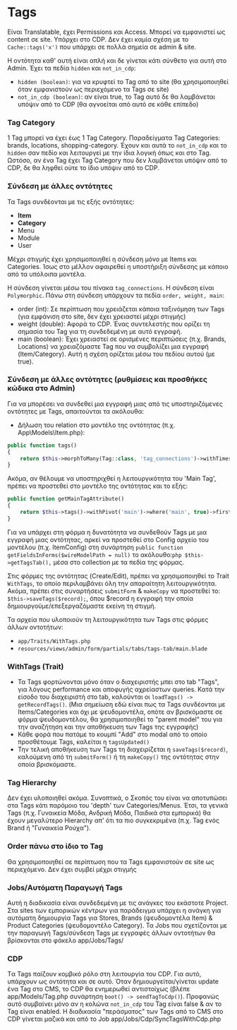 # Tags
Eίναι Translatable, έχει Permissions και Access. Μπορεί να εμφανιστεί ως content σε site. Υπάρχει στο CDP. 
Δεν έχει καμία σχέση με το `Cache::tags('x')` που υπάρχει σε πολλά σημεία σε admin & site.

Η οντότητα καθ' αυτή είναι απλή και δε γίνεται κάτι σύνθετο για αυτή στο Admin. Έχει τα πεδία `hidden` και `not_in_cdp`:
* `hidden (boolean)`: για να κρυφτεί το Tag από το site (θα χρησιμοποιηθεί όταν εμφανιστούν ως περιεχόμενο τα Tags σε site)
* `not_in_cdp (boolean)`: αν είναι true, το Tag αυτό δε θα λαμβάνεται υπόψιν από το CDP (θα αγνοείται από αυτό σε κάθε επίπεδο)

### Tag Category
1 Tag μπορεί να έχει έως 1 Tag Category. Παραδείγματα Tag Categories: brands, locations, shopping-category. Έχουν και αυτά το `not_in_cdp` και το `hidden` σαν πεδίο και λειτουργεί
με την ίδια λογική όπως και στο Tag. Ωστόσο, αν ένα Tag έχει Tag Category που δεν λαμβάνεται υπόψιν από το CDP, δε θα ληφθεί ούτε το ίδιο υπόψιν από το CDP.

### Σύνδεση με άλλες οντότητες
Τα Tags συνδέονται με τις εξής οντότητες:
* **Item** 
* **Category**
* Menu
* Module
* User

Μέχρι στιγμής έχει χρησιμοποιηθεί η σύνδεση μόνο με Items και Categories. Ίσως στο μέλλον αφαιρεθεί η υποστήριξη σύνδεσης με κάποιο από τα υπόλοιπα μοντέλα.

H σύνδεση γίνεται μέσω του πίνακα `tag_connections`. Η σύνδεση είναι `Polymorphic`. Πάνω στη σύνδεση υπάρχουν τα πεδία `order, weight, main`:
* order (int): Σε περίπτωση που χρειάζεται κάποια ταξινόμηση των Tags (για εμφάνιση στο site, δεν έχει χρειαστεί μέχρι στιγμής)
* weight (double): Αφορά το CDP. Ένας συντελεστής που ορίζει τη σημασία του Tag για τη συνδεδεμένη με αυτό εγγραφή.
* main (boolean): Έχει χρειαστεί σε ορισμένες περιπτώσεις (π.χ. Brands, Locations) να χρειαζόμαστε Tag που να συμβολίζει μια εγγραφή (Item/Category). Αυτή η σχέση ορίζεται μέσω του πεδίου αυτού (με true).

### Σύνδεση με άλλες οντότητες (ρυθμίσεις και προσθήκες κώδικα στο Admin)
Για να μπορέσει να συνδεθεί μια εγγραφή μιας από τις υποστηριζόμενες οντότητες με Tags, απαιτούνται τα ακόλουθα: 
* Δήλωση του relation στο μοντέλο της οντότητας (π.χ. App\Models\Item.php):
```php
public function tags()
{
    return $this->morphToMany(Tag::class, 'tag_connections')->withTimestamps()->withPivot('weight', 'order');
}
```
Ακόμα, αν θέλουμε να υποστηριχθεί η λειτουργικότητα του 'Main Tag', πρέπει να προστεθεί στο μοντέλο της οντότητας και το εξής:
```php
public function getMainTagAttribute()
{
    return $this->tags()->withPivot('main')->where('main', true)->first();
}
```
Για να υπάρχει στη φόρμα η δυνατότητα να συνδεθούν Tags με μια εγγραφή μιας οντότητας, αρκεί να προστεθεί στο Config αρχείο του μοντέλου (π.χ. ItemConfig)
στη συνάρτηση ` public function getFieldsInForms($wireModelPath = null) `  το ακόλουθο:`php $this->getTagsTab(),` μέσα στο collection με τα πεδία της φόρμας.

Στις φόρμες της οντότητας (Create/Edit), πρέπει να χρησιμοποιηθεί το Trait ` WithTags `, το οποίο περιλαμβάνει όλη την απαραίτητη λειτουργικότητα. Ακόμα, πρέπει στις συναρτήσεις
`submitForm` & `makeCopy` να προστεθεί το: ` $this->saveTags($record); `, όπου $record η εγγραφή την οποία δημιουργούμε/επεξεργαζόμαστε εκείνη τη στιγμή.

Τα αρχεία που υλοποιούν τη λειτουργικότητα των Tags στις φόρμες άλλων οντοτήτων:
* `app/Traits/WithTags.php`
* `resources/views/admin/form/partials/tabs/tags-tab/main.blade`

### WithTags (Trait)
* Τα Tags φορτώνονται μόνο όταν ο διαχειριστής μπει στο tab "Tags", για λόγους performance και αποφυγής αχρείαστων queries. Κατά την είσοδο του διαχειριστή στο tab,
καλούνται οι `loadTags() -> getRecordTags()`. (Μια σημείωση εδώ είναι πως τα Tags συνδέονται με Items/Categories και όχι με ψευδομοντέλα, οπότε αν βρισκόμαστε σε φόρμα ψευδομοντέλου, 
θα χρησιμοποιηθεί το "parent model" του για την αναζήτηση και την αποθήκευση των Tags της εγγραφής)
* Κάθε φορά που πατάμε το κουμπί "Add" στο modal από το οποίο προσθέτουμε Tags, καλείται η `tagsUpdated()`
* Την τελική αποθήκευση των Tags τη διαχειρίζεται η `saveTags($record)`, καλούμενη από τη `submitForm()` ή τη `makeCopy()` της οντότητας στην οποία βρισκόμαστε.

### Tag Hierarchy
Δεν έχει υλοποιηθεί ακόμα. Συνοπτικά, ο Σκοπός του είναι να αποτυπώσει στα Tags κάτι παρόμοιο του 'depth' των Categories/Menus. Έτσι, τα γενικά Tags
(π.χ. Γυναικεία Μόδα, Ανδρική Μόδα, Παιδικά στα εμπορικά) θα έχουν μεγαλύτερο Hierarchy απ' ότι τα πιο συγκεκριμένα (π.χ. Tag ενός Brand ή "Γυναικεία Ρούχα"). 

### Order πάνω στο ίδιο το Tag
Θα χρησιμοποιηθεί σε περίπτωση που τα Tags εμφανιστούν σε site ως περιεχόμενο. Δεν έχει συμβεί μέχρι στιγμής

### Jobs/Αυτόματη Παραγωγή Tags
Αυτή η διαδικασία είναι συνδεδεμένη με τις ανάγκες του εκάστοτε Project. Στα sites των εμπορικών κέντρων για παράδειγμα υπάρχει η ανάγκη για αυτόματη δημιουργία Tags για
Stores, Brands (ψευδομοντέλα Item) & Product Categories (ψευδομοντέλο Category). Τα Jobs που σχετίζονται με την παραγωγή Tags/σύνδεση Tags με εγγραφές άλλων οντοτήτων θα
βρίσκονται στο φάκελο app/Jobs/Tags/

### CDP
Tα Tags παίζουν κομβικό ρόλο στη λειτουργία του CDP. Για αυτό, υπάρχουν ως οντότητα και σε αυτό. Όταν δημιουργείται/γίνεται update ένα Tag στο CMS, το CDP θα ενημερωθεί αντιστοίχως
(βλέπε app/Models/Tag.php συνάρτηση `boot() -> sendTagToCdp()`). Προφανώς αυτό συμβαίνει μόνο αν η κολώνα `not_in_cdp` του Tag είναι false & αν το Tag είναι enabled.
Η διαδικασία "περάσματος" των Tags από το CMS στο CDP γίνεται μαζικά και από το Job app/Jobs/Cdp/SyncTagsWithCdp.php